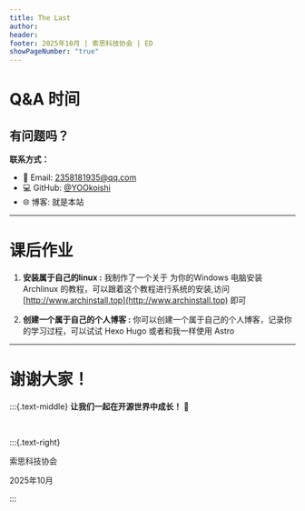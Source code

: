 ```yaml
---
title: The Last
author: 
header: 
footer: 2025年10月 | 索思科技协会 | ED
showPageNumber: "true"
---
```




# Q&A 时间

## 有问题吗？

**联系方式：**

- 📧 Email: 2358181935@qq.com
- 💻 GitHub: [@YOOkoishi](https://github.com/YOOkoishi)
- 🌐 博客: 就是本站

---

# 课后作业

1. **安装属于自己的linux :** 我制作了一个关于 为你的Windows 电脑安装 Archlinux 的教程，可以跟着这个教程进行系统的安装,访问 [http://www.archinstall.top](http://www.archinstall.top) 即可

2. **创建一个属于自己的个人博客 :** 你可以创建一个属于自己的个人博客，记录你的学习过程，可以试试 Hexo Hugo 或者和我一样使用 Astro

---

# 谢谢大家！


:::{.text-middle}
**让我们一起在开源世界中成长！** 🚀


</br>

:::{.text-right}

索思科技协会

2025年10月

:::